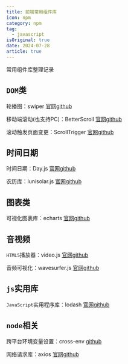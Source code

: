 ```yaml
---
title: 前端常用组件库
icon: npm
category: npm
tag:
  - javascript
isOriginal: true
date: 2024-07-28
article: true
---
```


常用组件库整理记录

<!-- more -->

## `DOM`类

轮播图：swiper [官网](https://www.swiper.com.cn/)[github](https://github.com/nolimits4web/swiper)

移动端滚动(也支持PC)：BetterScroll [官网](https://better-scroll.github.io/docs/zh-CN/)[github](https://github.com/ustbhuangyi/better-scroll)

滚动触发页面变更：ScrollTrigger [官网](https://terwanerik.github.io/ScrollTrigger/)[github](https://github.com/terwanerik/ScrollTrigger)


## 时间日期

时间日期：Day.js [官网](https://day.js.org/)[github](https://github.com/iamkun/dayjs/)

农历库：lunisolar.js [官网](https://lunisolar.js.org/)[github](https://github.com/waterbeside/lunisolar)


## 图表类

可视化图表库：echarts [官网](https://echarts.apache.org/zh/index.html)[github](https://github.com/apache/echarts)


## 音视频

`HTML5`播放器：video.js [官网](https://videojs.com/)[github](https://github.com/videojs/video.js)

音频可视化：wavesurfer.js [官网](https://wavesurfer.xyz/)[github](https://github.com/katspaugh/wavesurfer.js)


## `js`实用库

`JavaScript`实用程序库：lodash [官网](https://lodash.com/)[github](https://github.com/lodash/lodash)


## `node`相关

跨平台环境变量设置：cross-env [github](https://github.com/kentcdodds/cross-env)

网络请求库：axios [官网](https://axios-http.com/)[github](https://github.com/axios/axios)